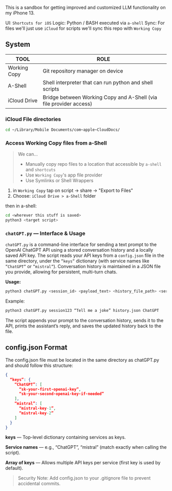 This is a sandbox for getting improved and customized LLM functionality on my iPhone 13.

UI: `Shortcuts for iOS`
Logic: Python / BASH executed via `a-shell`
Sync: For files we'll just use `iCloud` for scripts we'll sync this repo with `Working Copy`

## System  

| TOOL         | ROLE                                                               |
|--------------|--------------------------------------------------------------------|
| Working Copy | Git repository manager on device                                   |
| A-Shell      | Shell interpreter that can run python and shell scripts            |
| iCloud Drive | Bridge between Working Copy and A-Shell (via file provider access) |

### iCloud File directories  

```bash
cd ~/Library/Mobile Documents/com~apple~CloudDocs/
```

### Access Working Copy files from a-Shell

> We can...
> - Manually copy repo files to a location that accessible by `a-shell` and `shortcuts`
> - Use `Working Copy`'s app file provider
> - Use Symlinks or Shell Wrappers
 
1. in `Working Copy` tap on script -> share -> "Export to Files"
2. Choose: `iCloud Drive > a-Shell` folder

then in a-shell:
```bash
cd <wherever this stuff is saved>
python3 <target script>

```


### `chatGPT.py` — Interface & Usage  
`chatGPT.py` is a command-line interface for sending a text prompt to the OpenAI ChatGPT API using a stored conversation history and a locally saved API key. The script reads your API keys from a `config.json` file in the same directory, under the `”keys”` dictionary (with service names like `”ChatGPT”` or `”mistral”`). Conversation history is maintained in a JSON file you provide, allowing for persistent, multi-turn chats.  

**Usage:**  

```bash
python3 chatGPT.py <session_id> <payload_text> <history_file_path> <service_name>
```
Example:

```bash
python3 chatGPT.py session123 “Tell me a joke” history.json ChatGPT
```

The script appends your prompt to the conversation history, sends it to the API, prints the assistant’s reply, and saves the updated history back to the file.



## config.json Format

The config.json file must be located in the same directory as chatGPT.py and should follow this structure:

```json
{
  “keys”: {
    “ChatGPT”: [
      “sk-your-first-openai-key”,
      “sk-your-second-openai-key-if-needed”
    ],
    “mistral”: [
      “mistral-key-1”,
      “mistral-key-2”
    ]
  }
}
```

**keys** — Top-level dictionary containing services as keys.

**Service names** — e.g., “ChatGPT”, “mistral” (match exactly when calling the script).

**Array of keys** — Allows multiple API keys per service (first key is used by default).

>Security Note: Add config.json to your .gitignore file to prevent accidental commits.

